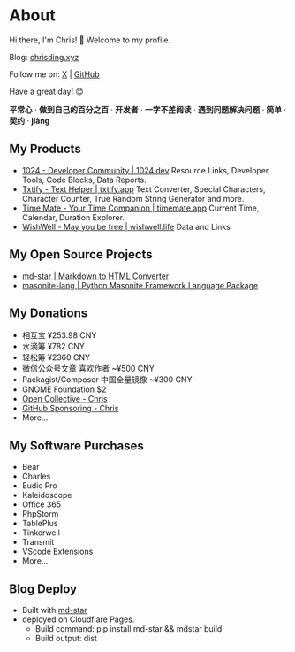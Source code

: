 # About

Hi there, I'm Chris! 👋 Welcome to my profile.

Blog: [chrisding.xyz](https://chrisding.xyz)

Follow me on: [X](https://x.com/chris1ding1) | [GitHub](https://github.com/chris1ding1)

Have a great day! 😊

**平常心** · **做到自己的百分之百** · **开发者** · **一字不差阅读** · **遇到问题解决问题** · **简单** · **契约** · **jiàng**

## My Products

- [1024 - Developer Community | 1024.dev](https://1024.dev) Resource Links, Developer Tools, Code Blocks, Data Reports.
- [Txtify - Text Helper | txtify.app](https://txtify.app) Text Converter, Special Characters, Character Counter, True Random String Generator and more.
- [Time Mate - Your Time Companion | timemate.app](https://timemate.app) Current Time, Calendar, Duration Explorer.
- [WishWell - May you be free | wishwell.life](https://wishwell.life) Data and Links

## My Open Source Projects

- [md-star | Markdown to HTML Converter](https://github.com/chris1ding1/md-star)
- [masonite-lang | Python Masonite Framework Language Package](https://github.com/chris1ding1/masonite-lang)

## My Donations

- 相互宝 ¥253.98 CNY
- 水滴筹 ¥782 CNY
- 轻松筹 ¥2360 CNY
- 微信公众号文章 喜欢作者 ~¥500 CNY
- Packagist/Composer 中国全量镜像 ~¥300 CNY
- GNOME Foundation $2
- [Open Collective - Chris](https://opencollective.com/chrisding)
- [GitHub Sponsoring - Chris](https://github.com/chris1ding1?tab=sponsoring)
- More...

## My Software Purchases

- Bear
- Charles
- Eudic Pro
- Kaleidoscope
- Office 365
- PhpStorm
- TablePlus
- Tinkerwell
- Transmit
- VScode Extensions
- More...

## Blog Deploy

- Built with [md-star](https://github.com/chris1ding1/md-star)
- deployed on Cloudflare Pages.
  - Build command: pip install md-star && mdstar build
  - Build output: dist
